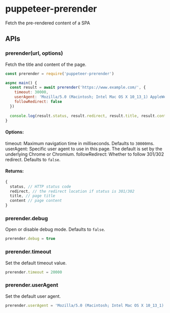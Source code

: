 # puppeteer-prerender
Fetch the pre-rendered content of a SPA

## APIs

### prerender(url, options)
Fetch the title and content of the page.

```js
const prerender = require('puppeteer-prerender')

async main() {
  const result = await prerender('https://www.example.com/', {
    timeout: 30000,
    userAgent: 'Mozilla/5.0 (Macintosh; Intel Mac OS X 10_13_1) AppleWebKit/537.36 (KHTML, like Gecko) Chrome/62.0.3202.94 Safari/537.36',
    followRedirect: false
  })
  
  console.log(result.status, result.redirect, result.title, result.content)
}
```

#### Options:
timeout: Maximum navigation time in milliseconds. Defaults to `30000`ms.  
userAgent: Specific user agent to use in this page. The default is set by the underlying Chrome or Chromium.
followRedirect: Whether to follow 301/302 redirect. Defaults to `false`.

#### Returns:
```js
{
  status, // HTTP status code
  redirect, // the redirect location if status is 301/302
  title, // page title
  content // page content
}
```

### prerender.debug
Open or disable debug mode. Defaults to `false`.

```js
prerender.debug = true
```

### prerender.timeout
Set the default timeout value.

```js
prerender.timeout = 20000
```

### prerender.userAgent
Set the default user agent.

```js
prerender.userAgent = 'Mozilla/5.0 (Macintosh; Intel Mac OS X 10_13_1) AppleWebKit/537.36 (KHTML, like Gecko) Chrome/62.0.3202.94 Safari/537.36'
```
